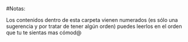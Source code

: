 #Notas:


Los contenidos dentro de esta carpeta vienen numerados (es sólo una sugerencia y por tratar de tener algún orden) puedes leerlos en el orden que tu te sientas mas cómod@ 
